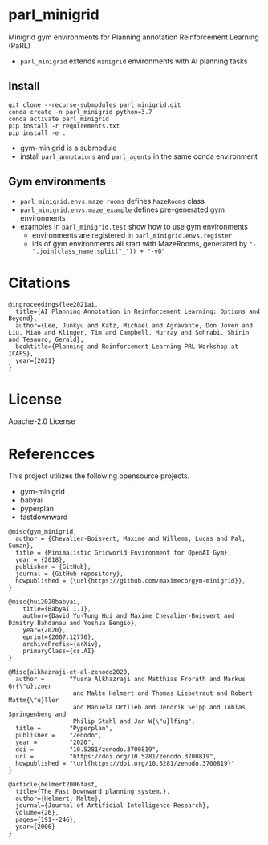 # parl_minigrid
Minigrid gym environments for Planning annotation Reinforcement Learning (PaRL)
* `parl_minigrid` extends `minigrid` environments with AI planning tasks

## Install
```
git clone --recurse-submodules parl_minigrid.git
conda create -n parl_minigrid python=3.7
conda activate parl_minigrid
pip install -r requirements.txt
pip install -e .
```
* gym-minigrid is a submodule
* install `parl_annotaions` and `parl_agents` in the same conda environment

## Gym environments
* `parl_minigrid.envs.maze_rooms` defines `MazeRooms` class
* `parl_minigrid.envs.maze_example` defines pre-generated gym environments
* examples in `parl_minigrid.test` show how to use gym environments 
  * environments are registered in `parl_minigrid.envs.register`
  * ids of gym environments all start with MazeRooms, generated by `"-".join(class_name.split("_")) + "-v0"`

# Citations
```
@inproceedings{lee2021ai,
  title={AI Planning Annotation in Reinforcement Learning: Options and Beyond},
  author={Lee, Junkyu and Katz, Michael and Agravante, Don Joven and Liu, Miao and Klinger, Tim and Campbell, Murray and Sohrabi, Shirin and Tesauro, Gerald},
  booktitle={Planning and Reinforcement Learning PRL Workshop at ICAPS},
  year={2021}
}
```

# License
Apache-2.0 License


# Referencces
This project utilizes the following opensource projects.
* gym-minigrid
* babyai
* pyperplan
* fastdownward
```
@misc{gym_minigrid,
  author = {Chevalier-Boisvert, Maxime and Willems, Lucas and Pal, Suman},
  title = {Minimalistic Gridworld Environment for OpenAI Gym},
  year = {2018},
  publisher = {GitHub},
  journal = {GitHub repository},
  howpublished = {\url{https://github.com/maximecb/gym-minigrid}},
}

@misc{hui2020babyai,
    title={BabyAI 1.1},
    author={David Yu-Tung Hui and Maxime Chevalier-Boisvert and Dzmitry Bahdanau and Yoshua Bengio},
    year={2020},
    eprint={2007.12770},
    archivePrefix={arXiv},
    primaryClass={cs.AI}
}

@Misc{alkhazraji-et-al-zenodo2020,
  author =       "Yusra Alkhazraji and Matthias Frorath and Markus Gr{\"u}tzner
                  and Malte Helmert and Thomas Liebetraut and Robert Mattm{\"u}ller
                  and Manuela Ortlieb and Jendrik Seipp and Tobias Springenberg and
                  Philip Stahl and Jan W{\"u}lfing",
  title =        "Pyperplan",
  publisher =    "Zenodo",
  year =         "2020",
  doi =          "10.5281/zenodo.3700819",
  url =          "https://doi.org/10.5281/zenodo.3700819",
  howpublished = "\url{https://doi.org/10.5281/zenodo.3700819}"
}

@article{helmert2006fast,
  title={The Fast Downward planning system.},
  author={Helmert, Malte},
  journal={Journal of Artificial Intelligence Research},
  volume={26},
  pages={191--246},
  year={2006}
}
```

